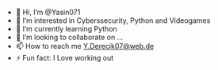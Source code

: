 - 👋 Hi, I’m @Yasin071
- 👀 I’m interested in Cyberssecurity, Python and Videogames
- 🌱 I’m currently learning Python
- 💞️ I’m looking to collaborate on ...
- 📫 How to reach me Y.Derecik07@web.de
- ⚡ Fun fact: I Love working out
